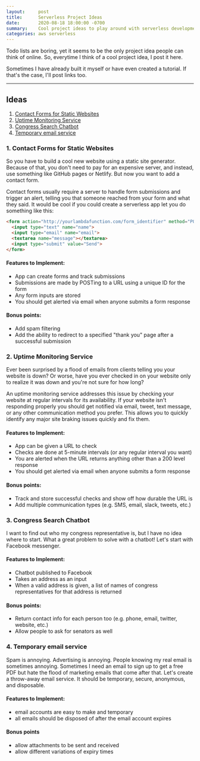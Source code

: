 ```yaml
---
layout:     post
title:      Serverless Project Ideas
date:       2020-08-18 18:00:00 -0700
summary:    Cool project ideas to play around with serverless development.
categories: aws serverless
---
```


Todo lists are boring, yet it seems to be the only project idea people can think
of online. So, everytime I think of a cool project idea, I post it here.

Sometimes I have already built it myself or have even created a tutorial. If
that's the case, I'll post links too.

---

## Ideas

1. [Contact Forms for Static Websites](#forms)
2. [Uptime Monitoring Service](#uptime)
3. [Congress Search Chatbot](#congress)
4. [Temporary email service](#email)


<a name="forms"></a>

### 1. Contact Forms for Static Websites

So you have to build a cool new website using a static site generator. Because of
that, you don't need to pay for an expensive server, and instead, use something
like GitHub pages or Netlify. But now you want to add a contact form.

Contact forms usually require a server to handle form submissions and trigger
an alert, telling you that someone reached from your form and what they said.
It would be cool if you could create a serverless app let you do something like
this:

```html
<form action="http://yourlambdafunction.com/form_identifier" method="POST">
  <input type="text" name="name">
  <input type="email" name="email">
  <textarea name="message"></textarea>
  <input type="submit" value="Send">
</form>
```

#### Features to Implement:
- App can create forms and track submissions
- Submissions are made by POSTing to a URL using a unique ID for the form
- Any form inputs are stored
- You should get alerted via email when anyone submits a form response

#### Bonus points:
- Add spam filtering
- Add the ability to redirect to a specified "thank you" page after a successful submission


<a name="uptime"></a>

### 2. Uptime Monitoring Service

Ever been surprised by a flood of emails from clients telling you your website
is down? Or worse, have you ever checked in on your website only to realize it
was down and you're not sure for how long?

An uptime monitoring service addresses this issue by checking your website at
regular intervals for its availability. If your website isn't responding
properly you should get notified via email, tweet, text message, or any other
communication method you prefer. This allows you to quickly identify any major
site braking issues quickly and fix them.

#### Features to Implement:
- App can be given a URL to check
- Checks are done at 5-minute intervals (or any regular interval you want)
- You are alerted when the URL returns anything other than a 200 level response
- You should get alerted via email when anyone submits a form response

#### Bonus points:
- Track and store successful checks and show off how durable the URL is
- Add multiple communication types (e.g. SMS, email, slack, tweets, etc.)


<a name="congress"></a>

### 3. Congress Search Chatbot

I want to find out who my congress representative is, but I have no idea where
to start. What a great problem to solve with a chatbot! Let's start with
Facebook messenger.

#### Features to Implement:
- Chatbot published to Facebook
- Takes an address as an input
- When a valid address is given, a list of names of congress representatives for that address is returned

#### Bonus points:
- Return contact info for each person too (e.g. phone, email, twitter, website, etc.)
- Allow people to ask for senators as well


<a name="email"></a>

### 4. Temporary email service

Spam is annoying. Advertising is annoying. People knowing my real email is
sometimes annoying. Sometimes I need an email to sign up to get a free PDF but
hate the flood of marketing emails that come after that. Let's create a
throw-away email service. It should be temporary, secure, anonymous, and
disposable.

#### Features to Implement:
- email accounts are easy to make and temporary
- all emails should be disposed of after the email account expires

#### Bonus points
- allow attachments to be sent and received
- allow different variations of expiry times
